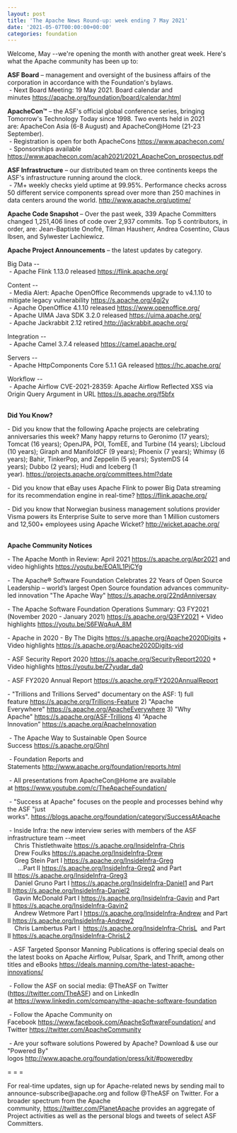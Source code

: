 ```yaml
---
layout: post
title: 'The Apache News Round-up: week ending 7 May 2021'
date: '2021-05-07T00:00:00+00:00'
categories: foundation
---
```

<p></p><p></p><p></p><p></p><p>Welcome, May --we're opening the month with another great week. Here's what the Apache community has been up to:</p><p><span style="font-weight: 700;">ASF Board</span>&nbsp;– management and oversight of the business affairs of the corporation in accordance with the Foundation's bylaws.<br>&nbsp;- Next Board Meeting: 19 May 2021. Board calendar and minutes&nbsp;<a href="https://apache.org/foundation/board/calendar.html" target="_blank">https://apache.org/foundation/board/calendar.html</a><br></p><p></p><p><span style="font-weight: 700;">ApacheCon™</span>&nbsp;– the ASF's official global conference series, bringing Tomorrow's Technology Today since 1998. Two events held in 2021 are:&nbsp;ApacheCon Asia (6-8 August) and ApacheCon@Home (21-23 September).<br>&nbsp;- Registration is open for both ApacheCons <a href="https://www.apachecon.com/" target="_blank">https://www.apachecon.com/</a><br>&nbsp;- Sponsorships available <a href="https://www.apachecon.com/acah2021/2021_ApacheCon_prospectus.pdf" target="_blank">https://www.apachecon.com/acah2021/2021_ApacheCon_prospectus.pdf</a><br></p><p><span style="font-weight: 700;">ASF Infrastructure</span>&nbsp;– our distributed team on three continents keeps the ASF's infrastructure running around the clock.<br>&nbsp;- 7M+ weekly checks yield uptime at 99.95%. Performance checks across 50 different service components spread over more than 250 machines in data centers around the world.&nbsp;<a href="http://www.apache.org/uptime/" target="_blank">http://www.apache.org/uptime/</a><br></p><p><span style="font-weight: 700;">Apache Code Snapshot&nbsp;</span>– Over the past week, 339 Apache Committers changed 1,251,406 lines of code 
over 2,937 commits. Top 5 contributors, in order, are: Jean-Baptiste Onofré, Tilman Hausherr, Andrea Cosentino, Claus Ibsen, and Sylwester Lachiewicz. &nbsp; &nbsp; &nbsp; &nbsp;&nbsp; </p><p><span style="font-weight: 700;">Apache Project Announcements</span>&nbsp;– the latest updates by category.</p><p>Big Data --<br>&nbsp;- Apache <span class="il">Flink</span> 1.13.0 released <a href="https://flink.apache.org/" target="_blank">https://</a><span class="il"><a href="https://flink.apache.org/" target="_blank">flink</a></span><a href="https://flink.apache.org/" target="_blank">.apache.org/</a></p><p></p>Content --<br>&nbsp;- Media Alert: Apache OpenOffice Recommends upgrade to v4.1.10 to mitigate legacy vulnerability <a href="https://s.apache.org/4gj2y" rel="noreferrer" target="_blank" data-saferedirecturl="https://www.google.com/url?q=https://s.apache.org/4gj2y&amp;source=gmail&amp;ust=1620405120636000&amp;usg=AFQjCNHCsSZjHM7oGIrQR0m3g5_EEaRhPA">https://s.apache.org/4gj2y</a> <br>&nbsp;- Apache OpenOffice 4.1.10 released <a href="https://www.openoffice.org/" target="_blank">https://www.openoffice.org/</a><br>&nbsp;- Apache <span class="il">UIMA</span> Java SDK 3.2.0 released <a href="https://uima.apache.org/" rel="noreferrer" target="_blank" data-saferedirecturl="https://www.google.com/url?q=https://uima.apache.org/&amp;source=gmail&amp;ust=1620406351081000&amp;usg=AFQjCNG0Zz_ATSPGnQZCRNxSs6SGLGqG0Q">https://<span class="il">uima</span>.apache.org/</a><br>&nbsp;- Apache <span class="il">Jackrabbit</span> 2.12 retired<a href="http://jackrabbit.apache.org/" rel="noreferrer" target="_blank" data-saferedirecturl="https://www.google.com/url?q=http://jackrabbit.apache.org/&amp;source=gmail&amp;ust=1620405551024000&amp;usg=AFQjCNHApFaZ-U_eScSGyH5yXfnbtM4ptQ"> http://<span class="il">jackrabbit</span>.apache.org/</a><p></p><p>Integration --<br>&nbsp;- Apache <span class="il">Camel</span> 3.7.4 released <a href="https://camel.apache.org/" rel="noreferrer" target="_blank" data-saferedirecturl="https://www.google.com/url?q=https://camel.apache.org/&amp;source=gmail&amp;ust=1620405799443000&amp;usg=AFQjCNHpR628cyiuR2-CpAwpvXmF1R9gRg">https://<span class="il">camel</span>.apache.org/</a></p><p></p><p>Servers --<br>&nbsp;- Apache <span class="il">HttpComponents</span> <span class="il">Core</span> 5.1.1 GA released <a href="https://hc.apache.org/" target="_blank">https://hc.apache.org/</a></p><p><span class="il">Workflow --<br>&nbsp;- Apache Airflow</span><span class="il">&nbsp;CVE-2021-28359: Apache Airflow Reflected XSS via Origin Query Argument in URL </span><span class="il"><a href="https://s.apache.org/f5bfx">https://s.apache.org/f5bfx</a></span><br><br></p><p></p><p></p><p></p><p></p><p><span style="font-weight: 700;">Did You Know?</span></p><p></p><p>- Did you know that the following Apache projects are celebrating anniversaries this week? Many happy returns to Geronimo (17 years); Tomcat (16 years); OpenJPA, POI, TomEE, and Turbine (14 years);&nbsp;Libcloud (10 years); Giraph and ManifoldCF (9 years); Phoenix (7 years); Whimsy (6 years); Bahir, TinkerPop, and Zeppelin (5 years);&nbsp;SystemDS (4 years);&nbsp;Dubbo (2 years); Hudi and Iceberg (1 year).&nbsp;<a href="https://projects.apache.org/committees.html?date" target="_blank">https://projects.apache.org/committees.html?date</a></p><p>- Did you know that eBay uses&nbsp;Apache Flink to power Big Data streaming for its recommendation engine in real-time?&nbsp;<a href="https://flink.apache.org/" target="_blank">https://flink.apache.org/</a><br></p><p>- Did you know that Norwegian business management solutions provider Visma powers its Enterprise Suite to serve more than 1 Million customers and 12,500+ employees using Apache Wicket?&nbsp;<a href="http://wicket.apache.org/" target="_blank">http://wicket.apache.org/</a><br><br></p><p><span style="font-weight: 700;">Apache Community Notices</span></p><p>- The Apache Month in Review: April 2021&nbsp;<a href="https://s.apache.org/Apr2021" target="_blank">https://s.apache.org/Apr2021</a>&nbsp;and video highlights <a href="https://youtu.be/EOA1L1PjCYg" rel="noreferrer" target="_blank" data-saferedirecturl="https://www.google.com/url?q=https://youtu.be/EOA1L1PjCYg&amp;source=gmail&amp;ust=1620405121719000&amp;usg=AFQjCNESJYxX9rRMc0DS84tnofTD_CIoww">https://youtu.be/EOA1L1PjCYg</a></p><p>- The&nbsp;<span class="il">Apache</span>® Software Foundation Celebrates 22 Years of Open Source Leadership – world’<span class="il">s</span>&nbsp;largest Open Source foundation advances community-led innovation "The<span class="il">&nbsp;Apache</span>&nbsp;Way"&nbsp;<a href="https://s.apache.org/22ndAnniversay" target="_blank">https://s.apache.org/22ndAnniversay</a></p><p>- The&nbsp;<span class="il">Apache</span>&nbsp;Software Foundation Operations Summary: Q3 FY2021 (November 2020 - January 2021)&nbsp;<a href="https://s.apache.org/Q3FY2021" target="_blank">https://s.apache.org/Q3FY2021</a>&nbsp;+ Video highlights&nbsp;<a href="https://youtu.be/S6FWqAuA_8M" target="_blank">https://youtu.be/S6FWqAuA_8M</a></p><p>- Apache in 2020 - By The Digits&nbsp;<font color="#337ab7"><a href="https://s.apache.org/Apache2020Digits" target="_blank">https://s.apache.org/Apache2020Digits</a>&nbsp;</font>+ Video highlights&nbsp;<a href="https://s.apache.org/Apache2020Digits-vid" target="_blank">https://s.apache.org/Apache2020Digits-vid</a></p><p>- ASF Security Report 2020&nbsp;<a href="https://s.apache.org/SecurityReport2020" target="_blank">https://s.apache.org/SecurityReport2020</a>&nbsp;+ Video highlights&nbsp;<a href="https://youtu.be/Z7yudar_da0" rel="noreferrer" target="_blank" data-saferedirecturl="https://www.google.com/url?q=https://youtu.be/Z7yudar_da0&amp;source=gmail&amp;ust=1614320952600000&amp;usg=AFQjCNGAfKh6FsJX7CJ5hQqcOInb2wpTdg">https://youtu.be/Z7yudar_da0</a></p><p>- ASF FY2020 Annual Report&nbsp;<a href="https://s.apache.org/FY2020AnnualReport" target="_blank">https://s.apache.org/FY2020AnnualReport</a><br></p><p>- "Trillions and Trillions Served" documentary on the ASF: 1) full feature&nbsp;<a href="https://s.apache.org/Trillions-Feature" target="_blank">https://s.apache.org/Trillions-Feature</a>&nbsp;2) "Apache Everywhere"&nbsp;<a href="https://s.apache.org/ApacheEverywhere" target="_blank">https://s.apache.org/ApacheEverywhere</a>&nbsp;3) "Why Apache"&nbsp;<a href="https://s.apache.org/ASF-Trillions" target="_blank">https://s.apache.org/ASF-Trillions</a>&nbsp;4)&nbsp;“Apache Innovation”&nbsp;<a href="https://s.apache.org/ApacheInnovation" target="_blank">https://s.apache.org/ApacheInnovation</a>&nbsp;</p><p>&nbsp;- The Apache Way to Sustainable Open Source Success&nbsp;<a href="https://s.apache.org/GhnI" target="_blank">https://s.apache.org/GhnI</a><br></p><p>&nbsp;- Foundation Reports and Statements&nbsp;<a href="http://www.apache.org/foundation/reports.html" target="_blank">http://www.apache.org/foundation/reports.html</a><br></p><p>&nbsp;- All presentations from ApacheCon@Home are available at&nbsp;<a href="https://www.youtube.com/c/TheApacheFoundation/" target="_blank">https://www.youtube.com/c/TheApacheFoundation/</a>&nbsp;</p><p>&nbsp;- "Success at Apache" focuses on the people and processes behind why the ASF "just works".&nbsp;<a href="https://blogs.apache.org/foundation/category/SuccessAtApache" target="_blank">https://blogs.apache.org/foundation/category/SuccessAtApache</a><br></p><div><p>&nbsp;- Inside Infra: the new interview series with members of the ASF infrastructure team --meet&nbsp;<br>&nbsp; &nbsp; Chris Thistlethwaite&nbsp;<a href="https://s.apache.org/InsideInfra-Chris" target="_blank">https://s.apache.org/InsideInfra-Chris</a><br>&nbsp; &nbsp; Drew Foulks&nbsp;<a href="https://s.apache.org/InsideInfra-Drew" rel="noreferrer" target="_blank" data-saferedirecturl="https://www.google.com/url?q=https://s.apache.org/InsideInfra-Drew&amp;source=gmail&amp;ust=1588339104628000&amp;usg=AFQjCNF9dVEn48pV7o9HBG14sP9uprU8Xw">https://s.apache.org/InsideInf<wbr>ra-Drew</a><br>&nbsp; &nbsp; Greg Stein Part I&nbsp;<a href="https://s.apache.org/InsideInfra-Greg" target="_blank">https://s.apache.org/InsideInfra-Greg</a><br>&nbsp; &nbsp; &nbsp; ...Part II&nbsp;<a href="https://s.apache.org/InsideInfra-Greg2" target="_blank">https://s.apache.org/InsideInfra-Greg2</a>&nbsp;and Part III&nbsp;<a href="https://s.apache.org/InsideInfra-Greg3" target="_blank">https://s.apache.org/InsideInfra-Greg3</a><br>&nbsp; &nbsp; Daniel Gruno Part I&nbsp;<a href="https://s.apache.org/InsideInfra-Daniel1" target="_blank">https://s.apache.org/InsideInfra-Daniel1</a>&nbsp;and Part II&nbsp;<a href="https://s.apache.org/InsideInfra-Daniel2" target="_blank">https://s.apache.org/InsideInfra-Daniel2</a><br>&nbsp;&nbsp;&nbsp; Gavin McDonald Part I&nbsp;<a href="https://s.apache.org/InsideInfra-Gavin" target="_blank">https://s.apache.org/InsideInfra-Gavin</a>&nbsp;and Part II&nbsp;<a href="https://s.apache.org/InsideInfra-Gavin2" target="_blank">https://s.apache.org/InsideInfra-Gavin2</a><br>&nbsp;&nbsp;&nbsp; Andrew Wetmore Part I&nbsp;<a href="https://s.apache.org/InsideInfra-Andrew" target="_blank">https://s.apache.org/InsideInfra-Andrew</a>&nbsp;and Part II&nbsp;<a href="https://s.apache.org/InsideInfra-Andrew2" target="_blank">https://s.apache.org/InsideInfra-Andrew2</a><br>&nbsp; &nbsp; Chris Lambertus Part I&nbsp;&nbsp;<a href="https://s.apache.org/InsideInfra-ChrisL" target="_blank">https://s.apache.org/InsideInfra-ChrisL</a>&nbsp; and Part II&nbsp;<a href="https://s.apache.org/InsideInfra-ChrisL2" target="_blank">https://s.apache.org/InsideInfra-ChrisL2</a></p></div><div><p>&nbsp;- ASF Targeted Sponsor Manning Publications is offering special deals on the latest books on Apache Airflow, Pulsar, Spark, and Thrift, among other titles and eBooks&nbsp;<a href="https://deals.manning.com/the-latest-apache-innovations/" target="_blank">https://deals.manning.com/the-latest-apache-innovations/</a></p><p>&nbsp;- Follow the ASF on social media: @TheASF on Twitter (<a href="https://twitter.com/TheASF">https://twitter.com/TheASF</a>) and on LinkedIn at&nbsp;<a href="https://www.linkedin.com/company/the-apache-software-foundation">https://www.linkedin.com/company/the-apache-software-foundation</a></p><p>&nbsp;- Follow the Apache Community on Facebook&nbsp;<a href="https://www.facebook.com/ApacheSoftwareFoundation/" target="_blank">https://www.facebook.com/ApacheSoftwareFoundation/</a>&nbsp;and Twitter&nbsp;<a href="https://twitter.com/ApacheCommunity">https://twitter.com/ApacheCommunity</a></p></div><div>&nbsp;- Are your software solutions Powered by Apache? Download &amp; use our "Powered By" logos&nbsp;<a href="http://www.apache.org/foundation/press/kit/#poweredby" target="_blank">http://www.apache.org/foundation/press/kit/#poweredby</a><br></div><p><span class="LrzXr"></span><span class="LrzXr"></span></p><div><p>= = =</p><p>For real-time updates, sign up for Apache-related news by sending mail to announce-subscribe@apache.org and follow @TheASF on Twitter. For a broader spectrum from the Apache community,&nbsp;<a href="https://twitter.com/PlanetApache">https://twitter.com/PlanetApache</a>&nbsp;provides an aggregate of Project activities as well as the personal blogs and tweets of select ASF Committers.</p></div><p></p><p></p><p></p><p></p>
